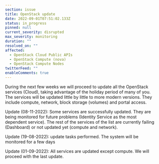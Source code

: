 ```yaml
---
section: issue
title: OpenStack update
date: 2022-09-01T07:51:02.133Z
status: in_progress
pinned: null
current_severity: disrupted
max_severity: monitoring
duration: ""
resolved_on: ""
affected:
  - OpenStack Cloud Public APIs
  - OpenStack Compute (nova)
  - OpenStack Compute Nodes
twitterFeed: ""
enableComments: true
---
```

During the next few weeks we will proceed to update all the OpenStack services (Cloud), taking advantage of the holiday period of many of you. The services will be updated little by little to more modern versions. They include compute, network, block storage (volumes) and portal access.

Update (08-11-2022): Some services are successfully updated. They are being monitored for future problems (Identity Service as the most dependent service). The rest of the services of the list are currently failing (Dashboard) or not updated yet (compute and network).

Update (19-08-2022): update tasks performed. The system will be monitored for a few days

Update (01-09-2022): All services are updated except compute. We will proceed with the last update.